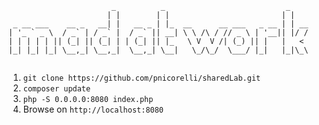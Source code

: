 ```
                       _          _                           _
                      | |        | |                         | |
 _ __ ___    __ _   __| |   __ _ | |_  __      __ ___   _ __ | | __
| '_ ` _ \  / _` | / _` |  / _` || __| \ \ /\ / // _ \ | '__|| |/ /
| | | | | || (_| || (_| | | (_| || |_   \ V  V /| (_) || |   |   <
|_| |_| |_| \__,_| \__,_|  \__,_| \__|   \_/\_/  \___/ |_|   |_|\_\


```

1. `git clone https://github.com/pnicorelli/sharedLab.git`
2. `composer update`
3. `php -S 0.0.0.0:8080 index.php`
4.  Browse on `http://localhost:8080`

